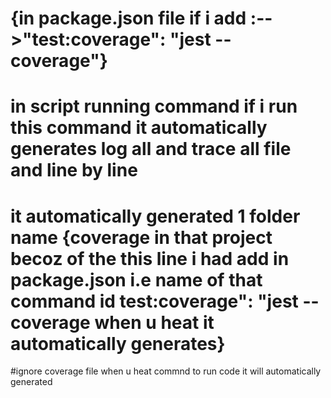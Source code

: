 # {in package.json file if i add :-->"test:coverage": "jest --coverage"}
# in script  running command if i run this command it automatically generates log all and trace all file and line by line
# it automatically generated 1 folder name {coverage in that project becoz of the this line i had add in package.json i.e name of that command id test:coverage": "jest --coverage  when u heat it automatically generates}


#ignore coverage file when u heat commnd to run code it will automatically generated 
